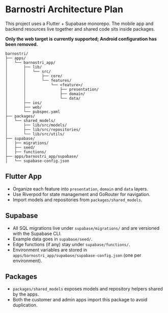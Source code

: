 # Barnostri Architecture Plan

This project uses a Flutter + Supabase monorepo. The mobile app and backend resources live together and shared code sits inside packages.

**Only the web target is currently supported; Android configuration has been removed.**

```
barnostri/
├── apps/
│   └── barnostri_app/
│       ├── lib/
│       │   └── src/
│       │       ├── core/
│       │       └── features/
│       │           └── <feature>/
│       │               ├── presentation/
│       │               ├── domain/
│       │               └── data/
│       ├── ios/
│       ├── web/
│       └── pubspec.yaml
├── packages/
│   └── shared_models/
│       ├── lib/src/models/
│       ├── lib/src/repositories/
│       └── lib/src/utils/
├── supabase/
│   ├── migrations/
│   ├── seed/
│   ├── functions/
├── apps/barnostri_app/supabase/
│   └── supabase-config.json
```

## Flutter App
- Organize each feature into `presentation`, `domain` and `data` layers.
- Use Riverpod for state management and GoRouter for navigation.
- Import models and repositories from `packages/shared_models`.

## Supabase
- All SQL migrations live under `supabase/migrations/` and are versioned with the Supabase CLI.
- Example data goes in `supabase/seed/`.
- Edge functions (if any) stay under `supabase/functions/`.
- Environment variables are stored in `apps/barnostri_app/supabase/supabase-config.json` (one per environment).

## Packages
- `packages/shared_models` exposes models and repository helpers shared by the apps.
- Both the customer and admin apps import this package to avoid duplication.
